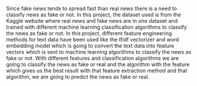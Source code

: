 Since fake news tends to spread fast than real news there is a need to classify news as fake or not. In this project, the dataset used is from the Kaggle website where real news and fake news are in one dataset and trained with different machine learning classification algorithms to classify the news as fake or not. In this project, different feature engineering methods for text data have been used like the tfidf vectorizer and word embedding model which is going to convert the text data into feature vectors which is sent to machine learning algorithms to classify the news as fake or not. With different features and classification algorithms we are going to classify the news as fake or real and the algorithm with the feature which gives us the best result with that feature extraction method and that algorithm, we are going to predict the news as fake or real.
